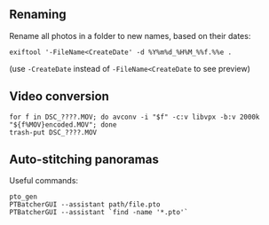 Renaming
---

Rename all photos in a folder to new names, based on their dates:
    
    exiftool '-FileName<CreateDate' -d %Y%m%d_%H%M_%%f.%%e .
    
(use `-CreateDate` instead of `-FileName<CreateDate` to see preview)

Video conversion
---

    for f in DSC_????.MOV; do avconv -i "$f" -c:v libvpx -b:v 2000k "${f%MOV}encoded.MOV"; done
    trash-put DSC_????.MOV


Auto-stitching panoramas
---

Useful commands:

    pto_gen
    PTBatcherGUI --assistant path/file.pto
    PTBatcherGUI --assistant `find -name '*.pto'`
    
